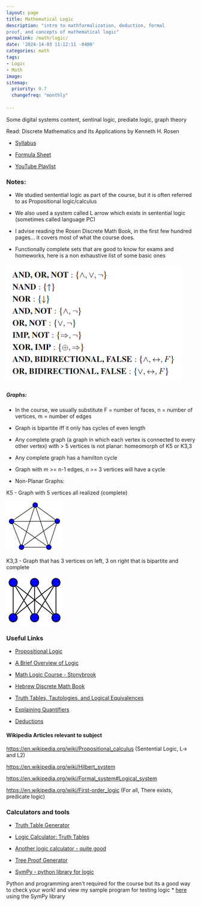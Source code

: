 ```yaml
---
layout: page
title: Mathematical Logic
description: "intro to mathformalization, deduction, formal
proof, and concepts of mathematical logic"
permalink: /math/logic/
date: '2024-14-03 11:12:11 -0400'
categories: math
tags:
- Logic
- Math
image: 
sitemap:
  priority: 0.7
  changefreq: "monthly"
  
---
```


Some digital systems content, sentinal logic, prediate logic, graph theory 

Read: Discrete Mathematics and Its Applications by Kenneth H. Rosen 

* [Syllabus](/static/post-image/logic_syllabus.pdf)


* [Formula Sheet](/static/post-image/logic_formula_sheet.pdf)


* [YouTube Playlist](https://www.youtube.com/playlist?list=PL9DdgseuDZgKbu9DeqWJTbETQ8ZOIR2wO)

### Notes: 

- We studied sentential logic as part of the course, but it is often referred to as Propositional logic/calculus

- We also used a system called L arrow which exists in sentential logic (sometimes called language PC) 

- I advise reading the Rosen Discrete Math Book, in the first few hundred pages... it covers most of what the course does.

- Functionally complete sets that are good to know for exams and homeworks, here is a non exhaustive list of some basic ones

![Functionally complete sets](fc_sets.png)

##### Graphs: 

- In the course, we usually substitute F = number of faces,  n = number of vertices, m = number of edges

- Graph is bipartite iff it only has cycles of even length 

- Any complete graph (a graph in which each vertex is connected to every other vertex) with > 5 vertices is not planar: homeomorph of K5 or K3,3

- Any complete graph has a hamilton cycle 

- Graph with m >= n-1 edges, n >= 3 vertices will have a cycle

- Non-Planar Graphs:

K5 - Graph with 5 vertices all realized (complete)

![K5 graph](k5.png)

K3,3 - Graph that has 3 vertices on left, 3 on right that is bipartite and complete 

![K3,3 graph](k3.png)

### Useful Links

* [Propositional Logic](https://iep.utm.edu/prop-log/)


* [A Brief Overview of Logic](http://www.math.hawaii.edu/~ramsey/Logic.html)


* [Math Logic Course - Stonybrook](https://www3.cs.stonybrook.edu/~cse541/)


* [Hebrew Discrete Math Book](https://www.cs.mta.ac.il/staff/Michal_Parnas/publications.html)

<!-- * [Discrete Math Course - Tel Aviv U](http://courses.cs.tau.ac.il/bdida/06b/bdida06b.html) -->

* [Truth Tables, Tautologies, and Logical Equivalences](https://sites.millersville.edu/bikenaga/math-proof/truth-tables/truth-tables.html)

* [Explaining Quantifiers](https://www.whitman.edu/mathematics/higher_math_online/section01.02.html)


* [Deductions](https://www.cs.cornell.edu/courses/cs3110/2012sp/lectures/lec15-logic-contd/lec15.html)

#### Wikipedia Articles relevant to subject 

https://en.wikipedia.org/wiki/Propositional_calculus (Sentential Logic, L-> and L2)

https://en.wikipedia.org/wiki/Hilbert_system

https://en.wikipedia.org/wiki/Formal_system#Logical_system

https://en.wikipedia.org/wiki/First-order_logic (For all, There exists, predicate logic)



### Calculators and tools

* [Truth Table Generator](https://web.stanford.edu/class/cs103/tools/truth-table-tool/)


* [Logic Calculator: Truth Tables](https://www.erpelstolz.at/gateway/TruthTable.html)


* [Another logic calculator - quite good](https://sheabunge.github.io/boolcalc/)


* [Tree Proof Generator](https://www.umsu.de/trees/)


* [SymPy - python library for logic](https://www.sympy.org/en/index.html)

Python and programming aren't required for the course but its a good way to check your work!
and view my sample program for testing logic * [here](/math/logic/program.py)
using the SymPy library